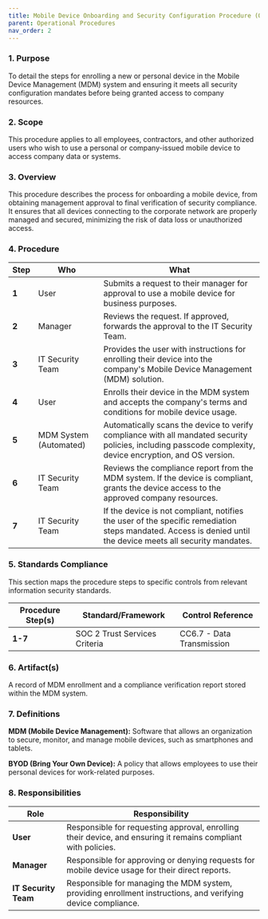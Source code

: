 ```yaml
---
title: Mobile Device Onboarding and Security Configuration Procedure (OP-PROC-002)
parent: Operational Procedures
nav_order: 2
---
```

### 1. Purpose

To detail the steps for enrolling a new or personal device in the Mobile Device Management (MDM) system and ensuring it meets all security configuration mandates before being granted access to company resources.

### 2. Scope

This procedure applies to all employees, contractors, and other authorized users who wish to use a personal or company-issued mobile device to access company data or systems.

### 3. Overview

This procedure describes the process for onboarding a mobile device, from obtaining management approval to final verification of security compliance. It ensures that all devices connecting to the corporate network are properly managed and secured, minimizing the risk of data loss or unauthorized access.

### 4. Procedure

| **Step** | **Who**                      | **What**                                                                                                                                                              |
| -------- | ---------------------------- | --------------------------------------------------------------------------------------------------------------------------------------------------------------------- |
| **1**    | User                         | Submits a request to their manager for approval to use a mobile device for business purposes.                                                                         |
| **2**    | Manager                      | Reviews the request. If approved, forwards the approval to the IT Security Team.                                                                                      |
| **3**    | IT Security Team             | Provides the user with instructions for enrolling their device into the company's Mobile Device Management (MDM) solution.                                            |
| **4**    | User                         | Enrolls their device in the MDM system and accepts the company's terms and conditions for mobile device usage.                                                        |
| **5**    | MDM System (Automated)       | Automatically scans the device to verify compliance with all mandated security policies, including passcode complexity, device encryption, and OS version.             |
| **6**    | IT Security Team             | Reviews the compliance report from the MDM system. If the device is compliant, grants the device access to the approved company resources.                               |
| **7**    | IT Security Team             | If the device is not compliant, notifies the user of the specific remediation steps mandated. Access is denied until the device meets all security mandates.      |

### 5. Standards Compliance

This section maps the procedure steps to specific controls from relevant information security standards.

| **Procedure Step(s)** | **Standard/Framework**     | **Control Reference**        |
| --------------------- | -------------------------- | ---------------------------- |
| **1-7**               | SOC 2 Trust Services Criteria | CC6.7 - Data Transmission |

### 6. Artifact(s)

A record of MDM enrollment and a compliance verification report stored within the MDM system.

### 7. Definitions

**MDM (Mobile Device Management):** Software that allows an organization to secure, monitor, and manage mobile devices, such as smartphones and tablets.

**BYOD (Bring Your Own Device):** A policy that allows employees to use their personal devices for work-related purposes.

### 8. Responsibilities

| **Role**           | **Responsibility**                                                                                             |
| ------------------ | -------------------------------------------------------------------------------------------------------------- |
| **User**           | Responsible for requesting approval, enrolling their device, and ensuring it remains compliant with policies.  |
| **Manager**        | Responsible for approving or denying requests for mobile device usage for their direct reports.                |
| **IT Security Team** | Responsible for managing the MDM system, providing enrollment instructions, and verifying device compliance. |
